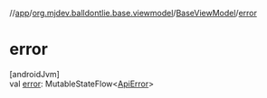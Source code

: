 //[app](../../../index.md)/[org.mjdev.balldontlie.base.viewmodel](../index.md)/[BaseViewModel](index.md)/[error](error.md)

# error

[androidJvm]\
val [error](error.md): MutableStateFlow&lt;[ApiError](../../org.mjdev.balldontlie.error/-api-error/index.md)&gt;
